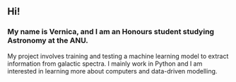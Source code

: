 ## Hi!
### My name is Vernica, and I am an Honours student studying Astronomy at the ANU.

My project involves training and testing a machine learning model to extract information from galactic spectra. I mainly work in Python and I am interested in learning more about computers and data-driven modelling.
